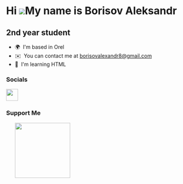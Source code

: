 Hi ![](https://user-images.githubusercontent.com/18350557/176309783-0785949b-9127-417c-8b55-ab5a4333674e.gif)My name is Borisov Aleksandr
=========================================================================================================================================

2nd year student
----------------

* 🌍  I'm based in Orel
* ✉️  You can contact me at [borisovalexandr8@gmail.com](mailto:borisovalexandr8@gmail.com)
* 🧠  I'm learning HTML


### Socials

<p align="left"> <a href="https://www.github.com/thienlaoo123" target="_blank" rel="noreferrer"> <picture> <source media="(prefers-color-scheme: dark)" srcset="https://raw.githubusercontent.com/danielcranney/readme-generator/main/public/icons/socials/github-dark.svg" /> <source media="(prefers-color-scheme: light)" srcset="https://raw.githubusercontent.com/danielcranney/readme-generator/main/public/icons/socials/github.svg" /> <img src="https://raw.githubusercontent.com/danielcranney/readme-generator/main/public/icons/socials/github.svg" width="32" height="32" /> </picture> </a></p>

### Support Me

<ul style="list-style-type: none; margin: 0;">

<li style="display: inline-block; margin-right: 0.25rem;"><a href="https://www.buymeacoffee.com/thienlaoo123"><img src="https://cdn.buymeacoffee.com/buttons/v2/default-yellow.png" width="150"/></a></li>

</ul>
